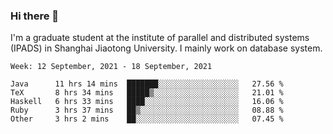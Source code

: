 ### Hi there 👋

I'm a graduate student at the institute of parallel and distributed systems (IPADS) in Shanghai Jiaotong University. I mainly work on database system.

<!--START_SECTION:waka-->
```text
Week: 12 September, 2021 - 18 September, 2021

Java      11 hrs 14 mins  ███████░░░░░░░░░░░░░░░░░░   27.56 % 
TeX       8 hrs 34 mins   █████▒░░░░░░░░░░░░░░░░░░░   21.01 % 
Haskell   6 hrs 33 mins   ████░░░░░░░░░░░░░░░░░░░░░   16.06 % 
Ruby      3 hrs 37 mins   ██▒░░░░░░░░░░░░░░░░░░░░░░   08.88 % 
Other     3 hrs 2 mins    ██░░░░░░░░░░░░░░░░░░░░░░░   07.45 % 
```
<!--END_SECTION:waka-->

<!--
**yqmmm/yqmmm** is a ✨ _special_ ✨ repository because its `README.md` (this file) appears on your GitHub profile.

Here are some ideas to get you started:

- 🔭 I’m currently working on ...
- 🌱 I’m currently learning ...
- 👯 I’m looking to collaborate on ...
- 🤔 I’m looking for help with ...
- 💬 Ask me about ...
- 📫 How to reach me: ...
- 😄 Pronouns: ...
- ⚡ Fun fact: ...
-->
